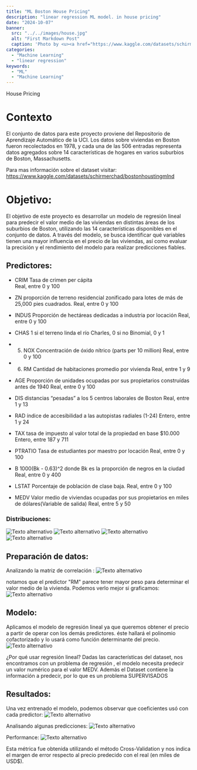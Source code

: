 ```yaml
---
title: "ML Boston House Pricing"
description: "linear regression ML model. in house pricing"
date: "2024-10-07"
banner:
  src: "../../images/house.jpg"
  alt: "First Markdown Post"
  caption: 'Photo by <u><a href="https://www.kaggle.com/datasets/schirmerchad/bostonhoustingmlnd">https://www.kaggle.com/datasets/schirmerchad/bostonhoustingmlnd</a></u>'
categories:
  - "Machine Learning"
  - "linear regression"
keywords:
  - "ML"
  - "Machine Learning"
---
```

<style>
  .style-module--Article--a4577 img {
      object-fit: contain !important;
  }
</style>

House Pricing

# Contexto
El conjunto de datos para este proyecto proviene del Repositorio de Aprendizaje Automático de la UCI. Los datos sobre viviendas en Boston fueron recolectados en 1978, y cada una de las 506 entradas representa datos agregados sobre 14 características de hogares en varios suburbios de Boston, Massachusetts.

Para mas información sobre el dataset visitar:
<a href="https://www.kaggle.com/datasets/schirmerchad/bostonhoustingmlnd">https://www.kaggle.com/datasets/schirmerchad/bostonhoustingmlnd</a>

# Objetivo:

El objetivo de este proyecto es desarrollar un modelo de regresión lineal para predecir el valor medio de las viviendas en distintas áreas de los suburbios de Boston, utilizando las 14 características disponibles en el conjunto de datos. A través del modelo, se busca identificar qué variables tienen una mayor influencia en el precio de las viviendas, así como evaluar la precisión y el rendimiento del modelo para realizar predicciones fiables.

## Predictores:
- CRIM  Tasa de crimen per cápita   
  Real, entre 0 y 100

- ZN       proporción de terreno residencial zonificado para lotes de más de 25,000 pies cuadrados.
  Real, entre 0 y 100

- INDUS     Proporción de hectáreas dedicadas a industria por locación
  Real, entre 0 y 100

- CHAS     1 si el terreno linda el río Charles, 0 si no
  Binomial, 0 y 1

- 5. NOX       Concentración de óxido nítrico (parts per 10 million)
  Real, entre 0 y 100


- 6. RM        Cantidad de habitaciones promedio por vivienda
  Real, entre 1 y 9

- AGE       Proporción de unidades ocupadas por sus propietarios construídas antes de 1940
  Real, entre 0 y 100

- DIS       	distancias “pesadas” a los 5 centros laborales de Boston
  Real, entre 1 y 13

- RAD       índice de accesibilidad a las autopistas radiales (1-24)
  Entero, entre 1 y 24

- TAX     tasa de impuesto al valor total de la propiedad en base $10.000
  Entero, entre 187 y 711

- PTRATIO  Tasa de estudiantes por maestro por locación
  Real, entre 0 y 100

- B        1000(Bk - 0.63)^2 donde Bk es la proporción de negros en la ciudad
  Real, entre 0 y 400

- LSTAT    Porcentaje de población de clase baja.
  Real, entre 0 y 100

- MEDV    Valor medio de viviendas ocupadas por sus propietarios en miles de dólares(Variable de salida)
  Real, entre 5 y 50

### Distribuciones:
![Texto alternativo](distr1.png "Distribuciones")
![Texto alternativo](distr2.png "Distribuciones")
![Texto alternativo](distr3.png "Distribuciones")
![Texto alternativo](distr4.png "Distribuciones")

<!-- ![Texto alternativo](desviation.png "desviación")
 -->
## Preparación de datos:
Analizando la matriz de correlación :
![Texto alternativo](MatrizCorr.png "Matriz de correlación")

notamos que el predictor "RM" parece tener mayor peso para determinar el valor medio de la vivienda. Podemos verlo mejor si graficamos:
![Texto alternativo](rm-medv.png "Distribuciones")


## Modelo:
Aplicamos el modelo de regresión lineal ya que queremos obtener el precio a partir de operar con los demás predictores. éste hallará el polinomio cofactorizado y lo usará como función determinante del precio.
![Texto alternativo](process.png "RapidMiner Proceso")

¿Por qué usar regresión lineal?
Dadas las características del dataset, nos encontramos con un problema de regresión , el modelo necesita predecir un valor numérico para el valor MEDV. Además el Dataset contiene la información a predecir, por lo que es un problema SUPERVISADOS

## Resultados:
Una vez entrenado el modelo, podemos observar que coeficientes usó con cada predictor:
![Texto alternativo](coeficientes.png "Coeficientes")

Analisando algunas predicciones:
![Texto alternativo](valores.png "Predicciones")


Performance:
![Texto alternativo](perf.png "Performance Split-Validation")


Esta métrica fue obtenida utilizando el método Cross-Validation y nos indica el margen de error respecto al precio predecido con el real (en miles de USD$).



